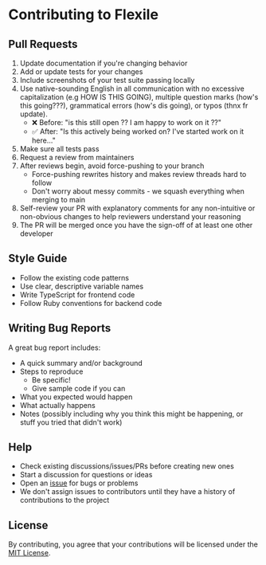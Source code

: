 # Contributing to Flexile

## Pull Requests

1. Update documentation if you're changing behavior
2. Add or update tests for your changes
3. Include screenshots of your test suite passing locally
4. Use native-sounding English in all communication with no excessive capitalization (e.g HOW IS THIS GOING), multiple question marks (how's this going???), grammatical errors (how's dis going), or typos (thnx fr update).
   - ❌ Before: "is this still open ?? I am happy to work on it ??"
   - ✅ After: "Is this actively being worked on? I've started work on it here…"
5. Make sure all tests pass
6. Request a review from maintainers
7. After reviews begin, avoid force-pushing to your branch
   - Force-pushing rewrites history and makes review threads hard to follow
   - Don't worry about messy commits - we squash everything when merging to main
8. Self-review your PR with explanatory comments for any non-intuitive or non-obvious changes to help reviewers understand your reasoning
9. The PR will be merged once you have the sign-off of at least one other developer

## Style Guide

- Follow the existing code patterns
- Use clear, descriptive variable names
- Write TypeScript for frontend code
- Follow Ruby conventions for backend code

## Writing Bug Reports

A great bug report includes:

- A quick summary and/or background
- Steps to reproduce
  - Be specific!
  - Give sample code if you can
- What you expected would happen
- What actually happens
- Notes (possibly including why you think this might be happening, or stuff you tried that didn't work)

## Help

- Check existing discussions/issues/PRs before creating new ones
- Start a discussion for questions or ideas
- Open an [issue](https://github.com/antiwork/flexile/issues) for bugs or problems
- We don't assign issues to contributors until they have a history of contributions to the project

## License

By contributing, you agree that your contributions will be licensed under the [MIT License](LICENSE.md).

